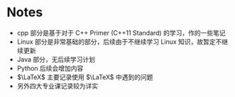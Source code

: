 # Notes

* cpp 部分是基于对于 C++ Primer (C++11 Standard) 的学习，作的一些笔记
* Linux 部分是非常基础的部分，后续由于不继续学习 Linux 知识，故暂定不继续更新
* Java 部分，无后续学习计划
* Python 后续会增加内容
* $\LaTeX$ 主要记录使用 $\LaTeX$ 中遇到的问题
* 另外四大专业课记录较为详实